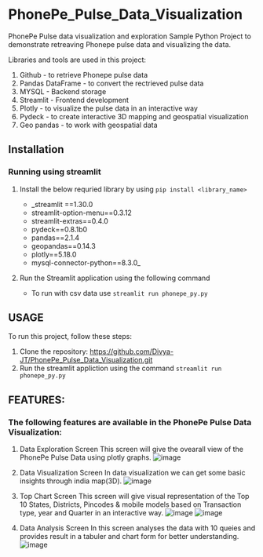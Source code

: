 # PhonePe_Pulse_Data_Visualization
PhonePe Pulse data visualization and exploration 
Sample Python Project to demonstrate retreaving Phonepe pulse data and visualizing the data.

Libraries and tools are used in this project:
  1. Github - to retrieve Phonepe pulse data
  2. Pandas DataFrame - to convert the rectrieved pulse data
  3. MYSQL - Backend storage
  4. Streamlit - Frontend development
  5. Plotly - to visualize the pulse data in an interactive way
  6. Pydeck - to create interactive 3D mapping and geospatial visualization
  7. Geo pandas - to work with geospatial data

## Installation

### Running using streamlit

1. Install the below requried library by using `pip install <library_name>`
    -  _streamlit ==1.30.0
    -  streamlit-option-menu==0.3.12
    - streamlit-extras==0.4.0
    - pydeck==0.8.1b0
    - pandas==2.1.4
    - geopandas==0.14.3
    - plotly==5.18.0
    - mysql-connector-python==8.3.0_

3. Run the Streamlit application using the following command 
    - To run with csv data use `streamlit run phonepe_py.py` 


## USAGE

To run this project, follow these steps:

1. Clone the repository: https://github.com/Divya-JT/PhonePe_Pulse_Data_Visualization.git
2. Run the streamlit appliction using the command `streamlit run phonepe_py.py`

## FEATURES:

### The following features are available in the PhonePe Pulse Data Visualization:

1. Data Exploration Screen
This screen will give the ovearall view of the PhonePe Pulse Data using plotly graphs.
![image](https://github.com/Divya-JT/PhonePe_Pulse_Data_Visualization/assets/168666654/5aeac332-ec4c-443e-995e-6eb625ed1495)


2. Data Visualization Screen
In data visualization we can get some basic insights through india map(3D).
![image](https://github.com/Divya-JT/PhonePe_Pulse_Data_Visualization/assets/168666654/177e4b06-5e17-42a3-8a3c-900232c5262d)


3. Top Chart Screen
This screen will give visual representation of the Top 10 States, Districts, Pincodes & mobile models based on Transaction type, year and Quarter in an interactive way.
![image](https://github.com/Divya-JT/PhonePe_Pulse_Data_Visualization/assets/168666654/59042947-402c-46fb-a9ba-0565ad9e5830)
![image](https://github.com/Divya-JT/PhonePe_Pulse_Data_Visualization/assets/168666654/f2c0a3df-1587-443d-94ed-f97a77a1ff9e)


4. Data Analysis Screen
In this screen analyses the data with 10 queies and provides result in a tabuler and chart form for better understanding.
![image](https://github.com/Divya-JT/PhonePe_Pulse_Data_Visualization/assets/168666654/6d6f67de-1825-4733-a6b2-3aad63ba47f6)

